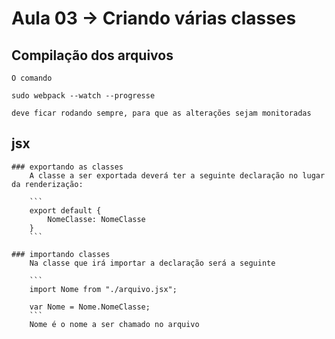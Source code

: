 Aula 03 -> Criando várias classes
==============================

Compilação dos arquivos
-----------------------

	O comando

    sudo webpack --watch --progresse

    deve ficar rodando sempre, para que as alterações sejam monitoradas

jsx
---
	### exportando as classes
		A classe a ser exportada deverá ter a seguinte declaração no lugar da renderização:

		```
		export default {
			NomeClasse: NomeClasse
		}
		```

	### importando classes
		Na classe que irá importar a declaração será a seguinte

		```
		import Nome from "./arquivo.jsx";

		var Nome = Nome.NomeClasse;
		```
		Nome é o nome a ser chamado no arquivo